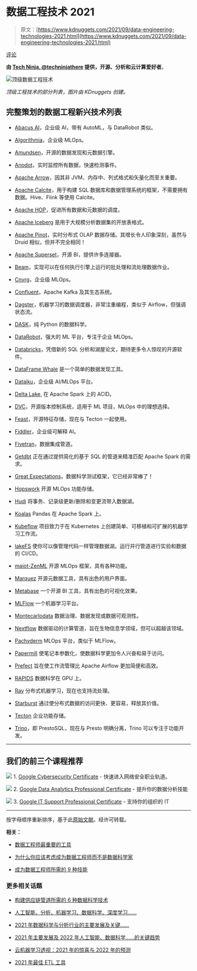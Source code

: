 # 数据工程技术 2021

> 原文：[https://www.kdnuggets.com/2021/09/data-engineering-technologies-2021.html](https://www.kdnuggets.com/2021/09/data-engineering-technologies-2021.html)

[评论](#comments)

**由 [Tech Ninja, @techninjathere](https://twitter.com/techninjahere) 提供，开源、分析和云计算爱好者**。

![顶级数据工程技术](../Images/43b9c9e04c41ffcc5c542c5c5c43b24d.png)

*顶级工程技术的部分列表，图片由 KDnuggets 创建。*

## 完整策划的数据工程新兴技术列表

+   [Abacus AI](https://abacus.ai/)，企业级 AI，带有 AutoML，与 DataRobot 类似。

+   [Algorithmia](https://algorithmia.com/)，企业级 MLOps。

+   [Amundsen](https://www.amundsen.io/)，开源的数据发现和元数据引擎。

+   [Anodot](https://rebrand.ly/5pkpyuv)，实时监控所有数据，快速检测事件。

+   [Apache Arrow](https://rebrand.ly/381lmix)，因其非 JVM、内存中、列式格式和矢量化而至关重要。

+   [Apache Calcite](https://rebrand.ly/oalfwbo)，用于构建 SQL 数据库和数据管理系统的框架，不需要拥有数据。Hive、Flink 等使用 Calcite。

+   [Apache HOP](https://hop.apache.org/)，促进所有数据和元数据的调度。

+   [Apache Iceberg](https://iceberg.apache.org/) 是用于大规模分析数据集的开放表格式。

+   [Apache Pinot](https://pinot.apache.org/)，实时分布式 OLAP 数据存储。其增长令人印象深刻，虽然与 Druid 相似，但并不完全相同！

+   [Apache Superset](https://rebrand.ly/35hjsz5)，开源 BI，提供许多连接器。

+   [Beam](https://rebrand.ly/3u0oytg)，实现可以在任何执行引擎上运行的批处理和流处理数据作业。

+   [Cnvrg](https://rebrand.ly/933ckg7)，企业级 MLOps。

+   [Confluent](https://rebrand.ly/qtgxipy)，Apache Kafka 及其生态系统。

+   [Dagster](https://rebrand.ly/fktde2g)，机器学习的数据调度器，非常注重编程，类似于 Airflow，但强调状态流。

+   [DASK](https://rebrand.ly/iee04l7)，纯 Python 的数据科学。

+   [DataRobot](https://rebrand.ly/n8ldkj1)，强大的 ML 平台，专注于企业 MLOps。

+   [Databricks](https://databricks.com/)，凭借新的 SQL 分析和湖屋论文，期待更多令人惊叹的开源软件。

+   [DataFrame Whale](https://rebrand.ly/m3f25yy) 是一个简单的数据发现工具。

+   [Dataiku](https://rebrand.ly/y2d8rac)，企业级 AI/MLOps 平台。

+   [Delta Lake,](https://rebrand.ly/1k6z9si) 在 Apache Spark 上的 ACID。

+   [DVC](https://rebrand.ly/2n0kwza)，开源版本控制系统，适用于 ML 项目，MLOps 中的理想选择。

+   [Feast](https://feast.dev/)，开源特征存储，现在与 Tecton 一起使用。

+   [Fiddler](https://rebrand.ly/sk0lg6t)，企业级可解释 AI。

+   [Fivetran](https://rebrand.ly/dk3jpif)，数据集成管道。

+   [Getdbt](https://rebrand.ly/xtlbl0p) 正在通过提供简化的基于 SQL 的管道来精准匹配 Apache Spark 的需求。

+   [Great Expectations](https://rebrand.ly/h55e6zu)，数据科学测试框架，它已经非常棒了！

+   [Hopswork](https://www.logicalclocks.com/) 开源 MLOps 功能存储。

+   [Hudi](https://rebrand.ly/crhrmgh) 将事务、记录级更新/删除和变更流带入数据湖。

+   [Koalas](https://rebrand.ly/u7n0fg6) Pandas 在 Apache Spark 上。

+   [Kubeflow](https://rebrand.ly/vb426z3) 项目致力于在 Kubernetes 上创建简单、可移植和可扩展的机器学习工作流。

+   [lakeFS](https://rebrand.ly/brhswgb) 使你可以像管理代码一样管理数据湖。运行并行管道进行实验和数据的 CI/CD。

+   [maiot-ZenML](https://rebrand.ly/dipgxk8) 开源 MLOps 框架，具有各种功能。

+   [Marquez](https://rebrand.ly/zk7srmu) 开源元数据工具，具有出色的用户界面。

+   [Metabase](https://rebrand.ly/nl0ovpz) 一个开源 BI 工具，具有出色的可视化效果。

+   [MLFlow](https://mlflow.org/) 一个机器学习平台。

+   [Montecarlodata](https://rebrand.ly/mu2dzz9) 数据治理、数据发现或数据可观测性。

+   [Nextflow](https://rebrand.ly/pcee2t2) 数据驱动的计算管道，旨在生物信息学领域，但可以超越该领域。

+   [Pachyderm](https://www.pachyderm.com/) MLOps 平台，类似于 MLFlow。

+   [Papermill](https://rebrand.ly/fnzi9rw) 使笔记本参数化，使数据科学更加令人兴奋和易于访问。

+   [Prefect](https://rebrand.ly/bipjjdq) 旨在使工作流管理比 Apache Airflow 更加简便和高效。

+   [RAPIDS](https://rapids.ai/) 数据科学在 GPU 上。

+   [Ray](https://rebrand.ly/eldh4oj) 分布式机器学习，现在也支持流处理。

+   [Starburst](https://rebrand.ly/rl236et) 通过使分布式数据的访问更快、更容易，释放其价值。

+   [Tecton](https://www.tecton.ai/) 企业功能存储。

+   [Trino](https://rebrand.ly/jxuucwx)，即 PrestoSQL，现在与 Presto 明确分离，Trino 可以专注于功能开发。

* * *

## 我们的前三个课程推荐

![](../Images/0244c01ba9267c002ef39d4907e0b8fb.png) 1\. [Google Cybersecurity Certificate](https://www.kdnuggets.com/google-cybersecurity) - 快速进入网络安全职业轨道。

![](../Images/e225c49c3c91745821c8c0368bf04711.png) 2\. [Google Data Analytics Professional Certificate](https://www.kdnuggets.com/google-data-analytics) - 提升你的数据分析技能

![](../Images/0244c01ba9267c002ef39d4907e0b8fb.png) 3\. [Google IT Support Professional Certificate](https://www.kdnuggets.com/google-itsupport) - 支持你的组织的 IT

* * *

按字母顺序重新排序，基于此[原始文献](https://medium.com/technexthere/data-engineering-technologies-2021-8f46bb284474)。经许可转载。

**相关：**

+   [数据工程师最重要的工具](https://www.kdnuggets.com/2021/08/most-important-tool-data-engineers.html)

+   [为什么你应该考虑成为数据工程师而不是数据科学家](https://www.kdnuggets.com/2021/04/consider-being-data-engineer-instead-data-scientist.html)

+   [成为数据工程师所需的 9 种技能](https://www.kdnuggets.com/2021/03/9-skills-become-data-engineer.html)

### 更多相关话题

+   [构建供应链管道所需的 6 种数据科学技术](https://www.kdnuggets.com/2022/01/6-data-science-technologies-need-build-supply-chain-pipeline.html)

+   [人工智能、分析、机器学习、数据科学、深度学习……](https://www.kdnuggets.com/2021/12/developments-predictions-ai-machine-learning-data-science-research.html)

+   [2021 年数据科学与分析行业的主要发展及关键……](https://www.kdnuggets.com/2021/12/developments-predictions-data-science-analytics-industry.html)

+   [2021 年主要发展及 2022 年人工智能、数据科学……的关键趋势](https://www.kdnuggets.com/2021/12/trends-ai-data-science-ml-technology.html)

+   [云机器学习透视：2021 年的惊喜与 2022 年的预测](https://www.kdnuggets.com/2021/12/cloud-ml-perspective-surprises-2021-projections-2022.html)

+   [2021 年最佳 ETL 工具](https://www.kdnuggets.com/2021/12/mozart-best-etl-tools-2021.html)
